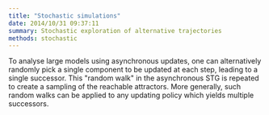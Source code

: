```yaml
---
title: "Stochastic simulations"
date: 2014/10/31 09:37:11
summary: Stochastic exploration of alternative trajectories
methods: stochastic
---
```


To analyse large models using asynchronous updates, one can alternatively randomly pick a single component to be updated at each step,
leading to a single successor. This "random walk" in the asynchronous STG is repeated to create a sampling of
the reachable attractors. More generally, such random walks can be applied to any updating policy which yields multiple successors.


